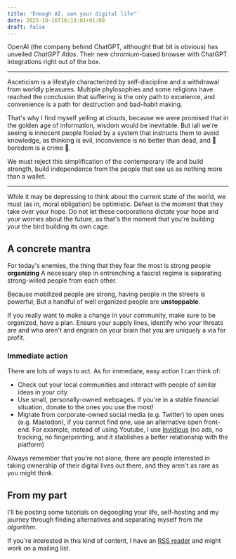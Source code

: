 ```yaml
---
title: 'Enough AI, own your digital life"'
date: 2025-10-16T16:13:01+01:00
draft: false
---
```


OpenAI (the company behind ChatGPT, althought that bit is obvious) has
unveiled _ChatGPT Atlas_. Their new chromium-based browser with ChatGPT
integrations right out of the box.

---

Asceticism is a lifestyle characterized by self-discipline and a withdrawal
from worldly pleasures. Multiple phylosophies and some religions have reached
the conclusion that suffering is the only path to excelence, and convenience
is a path for destruction and bad-habit making.

That's why I find myself yelling at clouds, because we were promised that in
the golden age of information, wisdom would be inevitable. But iall we're seeing
is innocent people fooled by a system that instructs them to avoid knowledge,
as thinking is evil, inconvience is no better than dead, and 🎵 boredom is a crime 🎵.

We must reject this simplification of the contemporary life and build strength,
build independence from the people that see us as nothing more than a wallet.

---

While it may be depressing to think about the current state of the world, we must
(as in, moral obligation) be optimistic. Defeat is the moment that they
take over your hope. Do not let these corporations dictate your hope and
your worries about the future, as that's the moment that you're building your
the bird building its own cage.

## A concrete mantra

For today's enemies, the thing that they fear the most is strong people **organizing**
A necessary step in entrenching a fascist regime is separating strong-willed people
from each other.

Because mobilized people are strong, having people in the streets
is powerful; But a handful of well organized people are **unstoppable**.

If you really want to make a change in your community, make sure to be organized, have
a plan. Ensure your supply lines, identify who your threats are and who aren't and
engrain on your brain that you are uniquely a via for profit.

### Immediate action

There are lots of ways to act. As for immediate, easy action I can think of:

- Check out your local communities and interact with people of similar ideas in your city.
- Use small, personally-owned webpages. If you're in a stable financial situation, donate to the ones you use the most!
- Migrate from corporate-owned social media (e.g. Twitter) to open ones (e.g. Mastodon),
if you cannot find one, use an alternative open front-end. For example, instead of using Youtube,
I use [Invidious](https://invidious.io) (no ads, no tracking, no fingerprinting, and it stablishes a better
relationship with the platform)

Always remember that you're not alone, there are people interested in
taking ownership of their digital lives out there, and they aren't as rare as
you might think.

## From my part

I'll be posting some tutorials on degoogling your life, self-hosting and
my journey through finding alternatives and separating myself from
_the algorithm_.

If you're interested in this kind of content, I have an [RSS reader](https://blog.goose.love/index.xml)
and might work on a mailing list.

